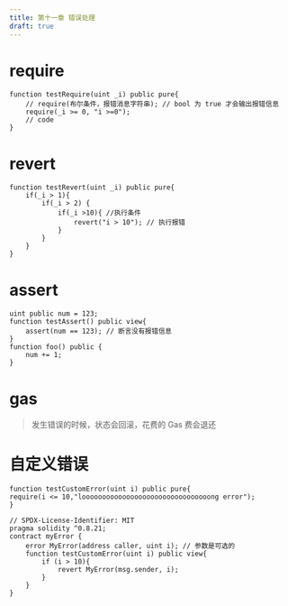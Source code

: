 ```yaml
---
title: 第十一章 错误处理
draft: true
---
```

# require
```solidity
function testRequire(uint _i) public pure{
	// require(布尔条件，报错消息字符串); // bool 为 true 才会输出报错信息
	require(_i >= 0, "i >=0");
	// code
}
```

# revert
```solidity
function testRevert(uint _i) public pure{
	if(_i > 1){
		if(_i > 2) {
			if(_i >10){ //执行条件
				revert("i > 10"); // 执行报错
			}
		}
	}
}
```

# assert
```solidity
uint public num = 123;
function testAssert() public view{
	assert(num == 123); // 断言没有报错信息
}
function foo() public {
	num += 1;
}
```


# gas
> 发生错误的时候，状态会回滚，花费的 Gas 费会退还

# 自定义错误

```solidity
function testCustomError(uint i) public pure{
require(i <= 10,"loooooooooooooooooooooooooooooooong error");
}
```


```solidity
// SPDX-License-Identifier: MIT
pragma solidity ^0.8.21; 
contract myError {
    error MyError(address caller, uint i); // 参数是可选的
    function testCustomError(uint i) public view{
        if (i > 10){
            revert MyError(msg.sender, i);
        }
    }
}
```

